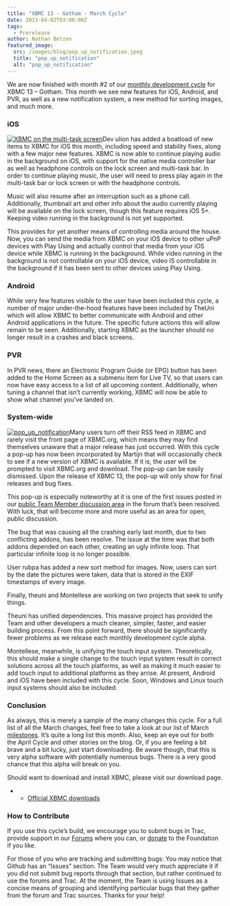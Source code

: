 ```yaml
---
title: "XBMC 13 - Gotham - March Cycle"
date: 2013-04-02T03:00:00Z
tags:
  - Prerelease
author: Nathan Betzen
featured_image:
  src: /images/blog/pop_up_notification.jpeg
  title: "pop_up_notification"
  alt: "pop_up_notification"
---
```


We are now finished with month #2 of our [monthly development cycle](https://kodi.wiki/view/Development_builds "XBMC Development Builds") for XBMC 13 – Gotham. This month we see new features for iOS, Android, and PVR, as well as a new notification system, a new method for sorting images, and much more.

### iOS

[![](/images/blog/multi_task_screen2-200x300.jpeg "XBMC on the multi-task screen")](/images/blog/multi_task_screen2.jpeg)Dev ulion has added a boatload of new items to XBMC for iOS this month, including speed and stability fixes, along with a few major new features. XBMC is now able to continue playing audio in the background on iOS, with support for the native media controller bar as well as headphone controls on the lock screen and multi-task bar. In order to continue playing music, the user will need to press play again in the multi-task bar or lock screen or with the headphone controls.

Music will also resume after an interruption such as a phone call. Additionally, thumbnail art and other info about the audio currently playing will be available on the lock screen, though this feature requires iOS 5+. Keeping video running in the background is not yet supported.

This provides for yet another means of controlling media around the house. Now, you can send the media from XBMC on your iOS device to other uPnP devices with Play Using and actually control that media from your iOS device while XBMC is running in the background. While video running in the background is not controllable on your iOS device, video IS controllable in the background if it has been sent to other devices using Play Using.

### Android

While very few features visible to the user have been included this cycle, a number of major under-the-hood features have been included by TheUni which will allow XBMC to better communicate with Android and other Android applications in the future. The specific future actions this will allow remain to be seen. Additionally, starting XBMC as the launcher should no longer result in a crashes and black screens.

### PVR

In PVR news, there an Electronic Program Guide (or EPG) button has been added to the Home Screen as a submenu item for Live TV, so that users can now have easy access to a list of all upcoming content. Additionally, when tuning a channel that isn’t currently working, XBMC will now be able to show what channel you’ve landed on.

### System-wide

[![](/images/blog/pop_up_notification-300x186.jpeg "pop_up_notification")](/images/blog/pop_up_notification.jpeg)Many users turn off their RSS feed in XBMC and rarely visit the front page of XBMC.org, which means they may find themselves unaware that a major release has just occurred. With this cycle a pop-up has now been incorporated by Martijn that will occasionally check to see if a new version of XBMC is available. If it is, the user will be prompted to visit XBMC.org and download. The pop-up can be easily dismissed. Upon the release of XBMC 13, the pop-up will only show for final releases and bug fixes.

This pop-up is especially noteworthy at it is one of the first issues posted in our [public Team Member discussion area](https://forum.kodi.tv/forumdisplay.php?fid=183 "Public Team Member discussion area") in the forum that’s been resolved. With luck, that will become more and more useful as an area for open, public discussion.

The bug that was causing all the crashing early last month, due to two conflicting addons, has been resolve. The issue at the time was that both addons depended on each other, creating an ugly infinite loop. That particular infinite loop is no longer possible.

User rubpa has added a new sort method for images. Now, users can sort by the date the pictures were taken, data that is stored in the EXIF timestamps of every image.

Finally, theuni and Montellese are working on two projects that seek to unify things.

Theuni has unified dependencies. This massive project has provided the Team and other developers a much cleaner, simpler, faster, and easier building process. From this point forward, there should be significantly fewer problems as we release each monthly development cycle alpha.

Montellese, meanwhile, is unifying the touch input system. Theoretically, this should make a single change to the touch input system result in correct solutions across all the touch platforms, as well as making it much easier to add touch input to additional platforms as they arrise. At present, Android and iOS have been included with this cycle. Soon, Windows and Linux touch input systems should also be included.

### Conclusion

As always, this is merely a sample of the many changes this cycle. For a full list of all the March changes, feel free to take a look at our list of March [milestones](https://github.com/xbmc/xbmc/issues?milestone=17&state=closed "March Changelog"). It’s quite a long list this month. Also, keep an eye out for both the April Cycle and other stories on the blog. Or, if you are feeling a bit brave and a bit lucky, just start downloading. Be aware though, that this is very alpha software with potentially numerous bugs. There is a very good chance that this alpha will break on you.

Should want to download and install XBMC, please visit our download page.

- - [Official XBMC downloads](https://kodi.wiki/download/)

### How to Contribute

If you use this cycle’s build, we encourage you to submit bugs in Trac, provide support in our [Forums](https://forum.kodi.tv/ "XBMC Forums") where you can, or [donate](https://kodi.wiki/contribute/donate/ "XBMC Foundation Donations") to the Foundation if you like.

For those of you who are tracking and submitting bugs: You may notice that Github has an “Issues” section. The Team would very much appreciate it if you did not submit bug reports through that section, but rather continued to use the forums and Trac. At the moment, the Team is using Issues as a concise means of grouping and identifying particular bugs that they gather from the forum and Trac sources. Thanks for your help!
